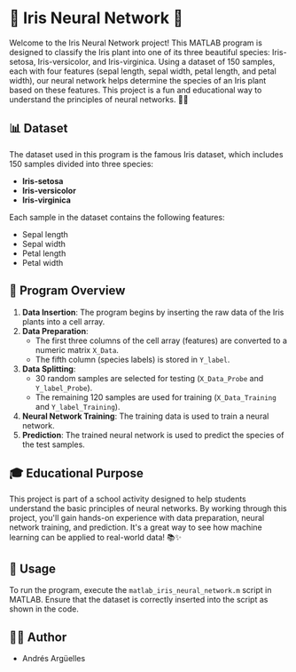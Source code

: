 # 🌸 Iris Neural Network 🌸

Welcome to the Iris Neural Network project! This MATLAB program is designed to classify the Iris plant into one of its three beautiful species: Iris-setosa, Iris-versicolor, and Iris-virginica. Using a dataset of 150 samples, each with four features (sepal length, sepal width, petal length, and petal width), our neural network helps determine the species of an Iris plant based on these features. This project is a fun and educational way to understand the principles of neural networks. 🌱🤖

## 📊 Dataset

The dataset used in this program is the famous Iris dataset, which includes 150 samples divided into three species:
- **Iris-setosa**
- **Iris-versicolor**
- **Iris-virginica**

Each sample in the dataset contains the following features:
- Sepal length
- Sepal width
- Petal length
- Petal width

## 🧠 Program Overview

1. **Data Insertion**: The program begins by inserting the raw data of the Iris plants into a cell array.
2. **Data Preparation**: 
   - The first three columns of the cell array (features) are converted to a numeric matrix `X_Data`.
   - The fifth column (species labels) is stored in `Y_label`.
3. **Data Splitting**:
   - 30 random samples are selected for testing (`X_Data_Probe` and `Y_label_Probe`).
   - The remaining 120 samples are used for training (`X_Data_Training` and `Y_label_Training`).
4. **Neural Network Training**: The training data is used to train a neural network.
5. **Prediction**: The trained neural network is used to predict the species of the test samples.

## 🎓 Educational Purpose

This project is part of a school activity designed to help students understand the basic principles of neural networks. By working through this project, you'll gain hands-on experience with data preparation, neural network training, and prediction. It's a great way to see how machine learning can be applied to real-world data! 📚✨

## 🚀 Usage

To run the program, execute the `matlab_iris_neural_network.m` script in MATLAB. Ensure that the dataset is correctly inserted into the script as shown in the code.

## 👨‍💻 Author

- Andrés Argüelles